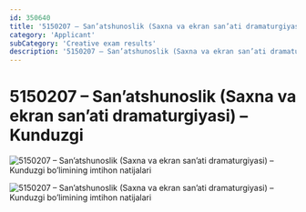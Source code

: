 ```yaml
---
id: 350640
title: '5150207 – San’atshunoslik (Saxna va ekran san’ati dramaturgiyasi) – Kunduzgi'
category: 'Applicant'
subCategory: 'Creative exam results'
description: '5150207 – San’atshunoslik (Saxna va ekran san’ati dramaturgiyasi) – Kunduzgi bo’limining imtihon natijalari'
---
```


# 5150207 – San’atshunoslik (Saxna va ekran san’ati dramaturgiyasi) – Kunduzgi

![5150207 – San’atshunoslik (Saxna va ekran san’ati dramaturgiyasi) – Kunduzgi bo’limining imtihon natijalari](/news/350640/photo_2020-10-06_18-10-31-1024x746.jpg)

![5150207 – San’atshunoslik (Saxna va ekran san’ati dramaturgiyasi) – Kunduzgi bo’limining imtihon natijalari](/news/350640/photo_2020-10-06_18-10-31-2-1024x746.jpg)
